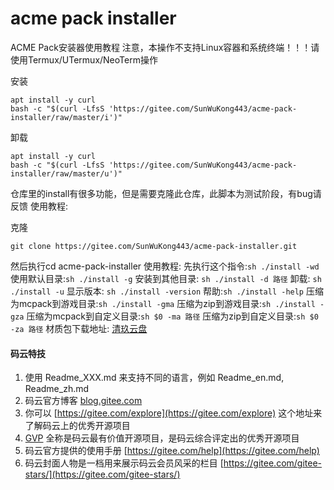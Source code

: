 # acme pack installer

ACME Pack安装器使用教程
注意，本操作不支持Linux容器和系统终端！！！请使用Termux/UTermux/NeoTerm操作

安装

```
apt install -y curl
bash -c "$(curl -LfsS 'https://gitee.com/SunWuKong443/acme-pack-installer/raw/master/i')"
```

卸载

```
apt install -y curl
bash -c "$(curl -LfsS 'https://gitee.com/SunWuKong443/acme-pack-installer/raw/master/u')"
```
仓库里的install有很多功能，但是需要克隆此仓库，此脚本为测试阶段，有bug请反馈
使用教程:

克隆

```
git clone https://gitee.com/SunWuKong443/acme-pack-installer.git
```
然后执行cd acme-pack-installer
使用教程:
先执行这个指令:`sh ./install -wd`
使用默认目录:`sh ./install -g`
安装到其他目录: `sh ./install -d 路径`
卸载: `sh ./install -u`
显示版本: `sh ./install -version`
帮助:`sh ./install -help`
压缩为mcpack到游戏目录:`sh ./install -gma`
压缩为zip到游戏目录:`sh ./install -gza`
压缩为mcpack到自定义目录:`sh $0 -ma 路径`
压缩为zip到自定义目录:`sh $0 -za 路径`
材质包下载地址:
[清玖云盘](https://cloud.qingstore.cn/#/s/ag8Xta)

#### 码云特技

1.  使用 Readme\_XXX.md 来支持不同的语言，例如 Readme\_en.md, Readme\_zh.md
2.  码云官方博客 [blog.gitee.com](https://blog.gitee.com)
3.  你可以 [https://gitee.com/explore](https://gitee.com/explore) 这个地址来了解码云上的优秀开源项目
4.  [GVP](https://gitee.com/gvp) 全称是码云最有价值开源项目，是码云综合评定出的优秀开源项目
5.  码云官方提供的使用手册 [https://gitee.com/help](https://gitee.com/help)
6.  码云封面人物是一档用来展示码云会员风采的栏目 [https://gitee.com/gitee-stars/](https://gitee.com/gitee-stars/)
